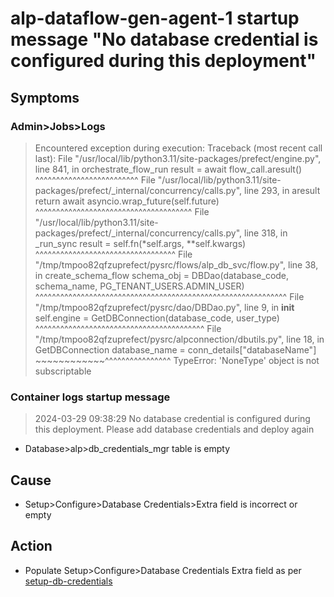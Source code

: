 # alp-dataflow-gen-agent-1 startup message "No database credential is configured during this deployment"
## Symptoms
### Admin>Jobs>Logs
> Encountered exception during execution: Traceback (most recent call last): File "/usr/local/lib/python3.11/site-packages/prefect/engine.py", line 841, in orchestrate_flow_run result = await flow_call.aresult() ^^^^^^^^^^^^^^^^^^^^^^^^^ File "/usr/local/lib/python3.11/site-packages/prefect/_internal/concurrency/calls.py", line 293, in aresult return await asyncio.wrap_future(self.future) ^^^^^^^^^^^^^^^^^^^^^^^^^^^^^^^^^^^^^^ File "/usr/local/lib/python3.11/site-packages/prefect/_internal/concurrency/calls.py", line 318, in _run_sync result = self.fn(*self.args, **self.kwargs) ^^^^^^^^^^^^^^^^^^^^^^^^^^^^^^^^^^ File "/tmp/tmpoo82qfzuprefect/pysrc/flows/alp_db_svc/flow.py", line 38, in create_schema_flow schema_obj = DBDao(database_code, schema_name, PG_TENANT_USERS.ADMIN_USER) ^^^^^^^^^^^^^^^^^^^^^^^^^^^^^^^^^^^^^^^^^^^^^^^^^^^^^^^^^^^^^ File "/tmp/tmpoo82qfzuprefect/pysrc/dao/DBDao.py", line 9, in __init__ self.engine = GetDBConnection(database_code, user_type) ^^^^^^^^^^^^^^^^^^^^^^^^^^^^^^^^^^^^^^^^^ File "/tmp/tmpoo82qfzuprefect/pysrc/alpconnection/dbutils.py", line 18, in GetDBConnection database_name = conn_details["databaseName"] ~~~~~~~~~~~~^^^^^^^^^^^^^^^^ TypeError: 'NoneType' object is not subscriptable
### Container logs startup message
> 2024-03-29 09:38:29 No database credential is configured during this deployment. Please add database credentials and deploy again
- Database>alp>db_credentials_mgr table is empty
## Cause
- Setup>Configure>Database Credentials>Extra field is incorrect or empty
## Action
- Populate Setup>Configure>Database Credentials Extra field as per [setup-db-credentials](../../2-load/3-setup-db-credentials.md)